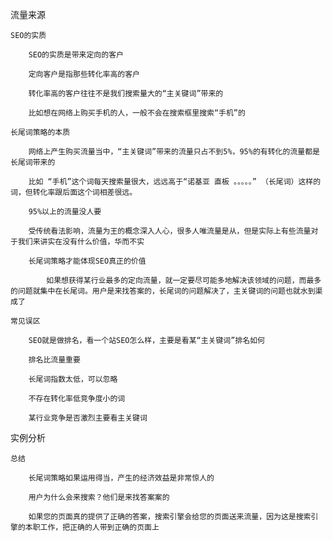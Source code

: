 流量来源

	SEO的实质

		SEO的实质是带来定向的客户

		定向客户是指那些转化率高的客户

		转化率高的客户往往不是我们搜索量大的“主关键词”带来的

		比如想在网络上购买手机的人，一般不会在搜索框里搜索“手机”的

	长尾词策略的本质

		网络上产生购买流量当中，“主关键词”带来的流量只占不到5%，95%的有转化的流量都是长尾词带来的

		比如 “手机”这个词每天搜索量很大，远远高于“诺基亚 直板 。。。。。” （长尾词）这样的词，但转化率跟后面这个词相差很远。

		95%以上的流量没人要

		受传统看法影响，流量为王的概念深入人心，很多人唯流量是从，但是实际上有些流量对于我们来讲实在没有什么价值，华而不实

		长尾词策略才能体现SEO真正的价值

			如果想获得某行业最多的定向流量，就一定要尽可能多地解决该领域的问题，而最多的问题就集中在长尾词。用户是来找答案的，长尾词的问题解决了，主关键词的问题也就水到渠成了

	常见误区

		SEO就是做排名，看一个站SEO怎么样，主要是看某“主关键词”排名如何

		排名比流量重要

		长尾词指数太低，可以忽略

		不存在转化率低竞争度小的词

		某行业竞争是否激烈主要看主关键词

实例分析

	总结

		长尾词策略如果运用得当，产生的经济效益是非常惊人的

		用户为什么会来搜索？他们是来找答案案的

		如果您的页面真的提供了正确的答案，搜索引擎会给您的页面送来流量，因为这是搜索引擎的本职工作，把正确的人带到正确的页面上

